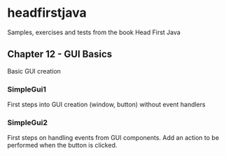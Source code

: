 # headfirstjava
Samples, exercises and tests from the book Head First Java

## Chapter 12 - GUI Basics
Basic GUI creation

### SimpleGui1
First steps into GUI creation (window, button) without event handlers

### SimpleGui2
First steps on handling events from GUI components.
Add an action to be performed when the button is clicked.